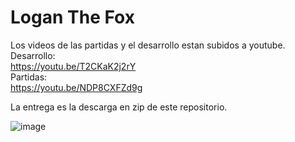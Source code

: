 # Logan The Fox

Los videos de las partidas y el desarrollo estan subidos a youtube.<br />
Desarrollo:<br />
https://youtu.be/T2CKaK2j2rY 
<br />
Partidas: <br />
https://youtu.be/NDP8CXFZd9g

La entrega es la descarga en zip de este repositorio.

![image](https://user-images.githubusercontent.com/48914063/120242952-804e4d00-c266-11eb-8a72-3321ada55af8.png)

